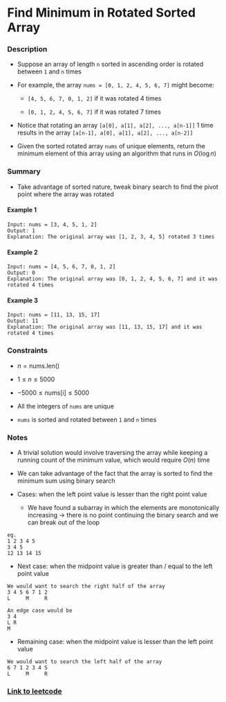 # Find Minimum in Rotated Sorted Array

### Description

- Suppose an array of length `n` sorted in ascending order is rotated between `1` and `n` times

- For example, the array `nums = [0, 1, 2, 4, 5, 6, 7]` might become:

    * `[4, 5, 6, 7, 0, 1, 2]` if it was rotated 4 times

    * `[0, 1, 2, 4, 5, 6, 7]` if it was rotated 7 times

- Notice that rotating an array `[a[0], a[1], a[2], ..., a[n-1]]` 1 time results in the array `[a[n-1], a[0], a[1], a[2], ..., a[n-2]]`

- Given the sorted rotated array `nums` of unique elements, return the minimum element of this array using an algorithm that runs in $O(\log n)$

### Summary

- Take advantage of sorted nature, tweak binary search to find the pivot point where the array was rotated

#### Example 1

```
Input: nums = [3, 4, 5, 1, 2]
Output: 1
Explanation: The original array was [1, 2, 3, 4, 5] rotated 3 times
```

#### Example 2

```
Input: nums = [4, 5, 6, 7, 0, 1, 2]
Output: 0
Explanation: The original array was [0, 1, 2, 4, 5, 6, 7] and it was rotated 4 times
```

#### Example 3

```
Input: nums = [11, 13, 15, 17]
Output: 11
Explanation: The original array was [11, 13, 15, 17] and it was rotated 4 times
```

### Constraints

- $n = \text{nums.len()}$

- $1 \le n \le 5000$

- $-5000 \le \text{nums[i]} \le 5000$

- All the integers of `nums` are unique

- `nums` is sorted and rotated between `1` and `n` times

### Notes

- A trivial solution would involve traversing the array while keeping a running count of the minimum value, which would require $O(n)$ time

- We can take advantage of the fact that the array is sorted to find the minimum sum using binary search

- Cases: when the left point value is lesser than the right point value

    * We have found a subarray in which the elements are monotonically increasing -> there is no point continuing the binary search and we can break out of the loop

```
eg.
1 2 3 4 5
3 4 5
12 13 14 15
```

- Next case: when the midpoint value is greater than / equal to the left point value

```
We would want to search the right half of the array
3 4 5 6 7 1 2
L     M     R

An edge case would be
3 4
L R
M
```

- Remaining case: when the midpoint value is lesser than the left point value

```
We would want to search the left half of the array
6 7 1 2 3 4 5
L     M     R
```

### [Link to leetcode](https://leetcode.com/problems/find-minimum-in-rotated-sorted-array/description/)

